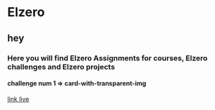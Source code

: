 # Elzero
## hey
### Here you will find Elzero Assignments for courses, Elzero challenges and Elzero projects

#### challenge num 1 => card-with-transparent-img

[link live](https://hamoking541.github.io/Elzero/challenges-Elzero/card-with-transparent-img)
